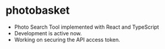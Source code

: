 # photobasket
- Photo Search Tool implemented with React and TypeScript
- Development is active now.
- Working on securing the API access token.
